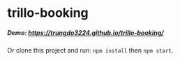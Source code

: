 # trillo-booking
##### Demo: https://trungdo3224.github.io/trillo-booking/
Or clone this project and run:
`npm install` then `npm start`.
